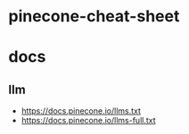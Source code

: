 # pinecone-cheat-sheet

# docs

## llm
- https://docs.pinecone.io/llms.txt
- https://docs.pinecone.io/llms-full.txt
